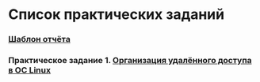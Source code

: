# Список практических заданий

### [Шаблон отчёта](./report_template.docx)

### Практическое задание 1. [Организация удалённого доступа в OC Linux](./task_01.md)